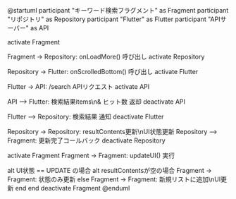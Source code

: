 @startuml
participant "キーワード検索フラグメント" as Fragment
participant "リポジトリ" as Repository
participant "Flutter" as Flutter
participant "APIサーバー" as API

activate Fragment

Fragment -> Repository: onLoadMore() 呼び出し
activate Repository

Repository -> Flutter: onScrolledBottom() 呼び出し
activate Flutter

Flutter -> API: /search APIリクエスト
activate API

API --> Flutter: 検索結果items\n& ヒット数 返却
deactivate API

Flutter --> Repository: 検索結果 通知
deactivate Flutter

Repository -> Repository: resultContents更新\nUI状態更新
Repository --> Fragment: 更新完了コールバック
deactivate Repository

activate Fragment
Fragment -> Fragment: updateUI() 実行

alt UI状態 == UPDATE の場合
    alt resultContentsが空の場合
        Fragment -> Fragment: 状態のみ更新
    else
        Fragment -> Fragment: 新規リストに追加\nUI更新
    end
end
deactivate Fragment
@enduml
